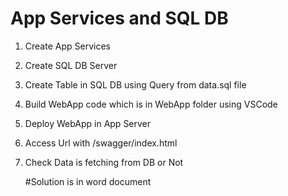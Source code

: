 # App Services and SQL DB

1. Create App Services
2. Create SQL DB Server
3. Create Table in SQL DB using Query from data.sql file
4. Build WebApp code which is in WebApp folder using VSCode
5. Deploy WebApp in App Server
6. Access Url with <url>/swagger/index.html
7. Check Data is fetching from DB or Not

     #Solution is in word document

